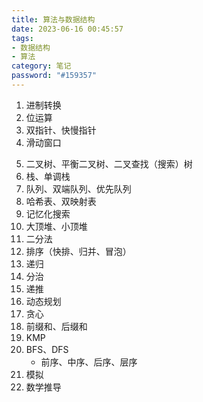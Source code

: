 ```yaml
---
title: 算法与数据结构
date: 2023-06-16 00:45:57
tags: 
- 数据结构
- 算法
category: 笔记
password: "#159357"
---
```


1. 进制转换
2. 位运算
3. 双指针、快慢指针
4. 滑动窗口

<!-- more -->

5. 二叉树、平衡二叉树、二叉查找（搜索）树
7. 栈、单调栈
8. 队列、双端队列、优先队列
9. 哈希表、双映射表
10. 记忆化搜索
11. 大顶堆、小顶堆
12. 二分法
13. 排序（快排、归并、冒泡）
14. 递归
15. 分治
16. 递推
17. 动态规划
18. 贪心
19. 前缀和、后缀和
20. KMP
21. BFS、DFS
    * 前序、中序、后序、层序
22. 模拟
23. 数学推导
